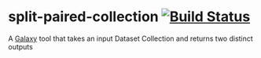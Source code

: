# split-paired-collection [![Build Status](https://travis-ci.org/scottx611x/split-paired-collection.svg?branch=master)](https://travis-ci.org/scottx611x/split-paired-collection)


A [Galaxy](https://galaxyproject.org/) tool that takes an input Dataset Collection and returns two distinct outputs

